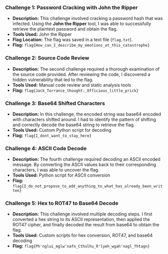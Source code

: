 ### Challenge 1: Password Cracking with John the Ripper

- **Description:** This challenge involved cracking a password hash that was infected. Using the **John the Ripper** tool, I was able to successfully retrieve the plaintext password and obtain the flag.
- **Tools Used:** John the Ripper
- **Flag Location:** The flag was saved in a text file (`flag.txt`).
- **Flag:** `flag{How_can_I_describe_my_emotions_at_this_catastrophe}`

### Challenge 2: Source Code Review

- **Description:** The second challenge required a thorough examination of the source code provided. After reviewing the code, I discovered a hidden vulnerability that led to the flag.
- **Tools Used:** Manual code review and static analysis tools
- **Flag:** `flag{Jack_Torrance_thought:_Officious_little_prick}`

### Challenge 3: Base64 Shifted Characters

- **Description:** In this challenge, the encoded string was base64 encoded with characters shifted around. I had to identify the pattern of shifting and correctly decode the base64 string to retrieve the flag.
- **Tools Used:** Custom Python script for decoding
- **Flag:** `flag{I_dont_want_to_stay_here}`

### Challenge 4: ASCII Code Decode

- **Description:** The fourth challenge required decoding an ASCII encoded message. By converting the ASCII values back to their corresponding characters, I was able to uncover the flag.
- **Tools Used:** Python script for ASCII conversion
- **Flag:** `flag{I_do_not_propose_to_add_anything_to_what_has_already_been_written}`

### Challenge 5: Hex to ROT47 to Base64 Decode

- **Description:** This challenge involved multiple decoding steps. I first converted a hex string to its ASCII representation, then applied the ROT47 cipher, and finally decoded the result from base64 to obtain the flag.
- **Tools Used:** Custom scripts for hex conversion, ROT47, and base64 decoding
- **Flag:** `flag{Ph'nglui_mglw'nafn_Cthulhu_R'lyeh_wgah'nagl_fhtagn}`
